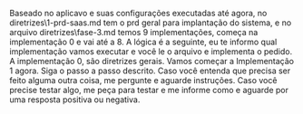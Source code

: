 Baseado no aplicavo e suas configurações executadas até agora, no diretrizes\1-prd-saas.md tem o prd geral para implantação do sistema, e no arquivo diretrizes\fase-3.md temos 9 implementações, começa na implementação 0 e vai até a 8. A lógica é a seguinte, eu te informo qual implementação vamos executar e você le o arquivo e implementa o pedido. A implementação 0, são diretrizes gerais. Vamos começar a Implementação 1 agora. Siga o passo a passo descrito. Caso você entenda que precisa ser feito alguma outra coisa, me pergunte e aguarde instruções. Caso você precise testar algo, me peça para testar e me informe como e aguarde por uma resposta positiva ou negativa.
